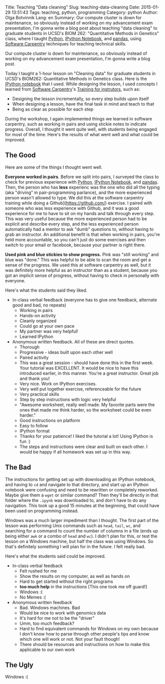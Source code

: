 Title: Teaching "Data cleaning"
Slug: teaching-data-cleaning
Date: 2015-01-29 13:51:43
Tags: teaching, python, programming
Category: python
Author: Olga Botvinnik
Lang: en
Summary: 
	Our compute cluster is down for maintenance, so obviously instead of working on my advancement exam presentation, I'm gonna write a blog post about teaching "data cleaning" to graduate students in UCSD's BIOM 262: "Quantitative Methods in Genetics" class, where I taught [Python](http://www.python.org/), [IPython Notebook](http://ipython.org/), and [pandas](http://pandas.pydata.org/), using [Software Carpentry](http://software-carpentry.org/) techniques for teaching technical skills.

Our compute cluster is down for maintenance, so obviously instead of working on my advancement exam presentation, I'm gonna write a blog post.

Today I taught a 1-hour lesson on "Cleaning data" for graduate students in UCSD's BIOM262: Quantitative Methods in Genetics class. Here is the [IPython notebook](http://nbviewer.ipython.org/gist/olgabot/edebccd736d051d8a1c7) that I used. While designing the lesson, I used concepts I learned from [Software Carpentry](http://software-carpentry.org/)'s [Training for instrutors](http://teaching.software-carpentry.org/), such as:

* Designing the lesson incrementally, so every step builds upon itself
* When designing a lesson, have the final task in mind and teach to that
* Being as clear as possible for each step

During the workshop, I again implemented things we learned in software carpentry, such as working in pairs and using stickie notes to indicate progress. Overall, I thought it went quite well, with students being engaged for most of the time. Here's the results of what went well and what could be improved.

## The Good

Here are some of the things I thought went well.

**Everyone worked in pairs**. Before we split into pairs, I surveyed the class to check for previous experience with [Python](http://www.python.org/), [IPython Notebook](http://ipython.org/), and [pandas](http://pandas.pydata.org/). Then, the person who has **less** experienc was the one who did all the typing (aka "driving" in pair-programming parlance), and the more experienced person wasn't allowed to type. We did this at the software carpentry training while doing a Github](https://github.com/) exercise. I paired with someone who was less experience with Github, and it was a good experience for me to have to sit on my hands and talk through every step. This was very useful because the more experienced person had to be explicit and describe every step, and the less experienced person automatically had a mentor to ask "dumb" questions to, without having to grab an instructor. An additional benefit is that when working in pairs, you're held more accountable, so you can't just do some exercises and then switch to your email or facebook, because your partner is right there.

**Used pink and blue stickies to show progress.** Pink was "still working" and blue was "done." This was helpful to be able to scan the room and get a sense of the progress. We used this at software carpentry as well, but it was definitely more helpful as an instructor than as a student, because you got an implicit sense of progress, without having to check in personally with everyone.

Here's what the students said they liked.

* In-class verbal feedback (everyone has to give one feedback, alternate good and bad, no repeats)
	* Working in pairs 
	* Hands-on activity
	* Cleanly organized
	* Could go at your own pace
	* My partner was very helpful!
	* Learned IPython
* Anonymous written feedback. All of these are direct quotes.
	* Thorough
	* Progressive - ideas built upon each other well
	* Paired activity
	* This was a great session - should have done this in the first week. Your tutorial was EXCELLENT. It would be nice to have this introduced earlier, in this manner. You're a great instructor. Great job and thank you!
	* Very nice. Work on IPython exercises.
	* Very well put together exercise, referenceable for the future
	* Very practical skills
	* Step by step instructions with logic very helpful
	* "Awesome worksheet, really well made. My favorite parts were the ones that made me think harder, so the worksheet could be even harder."
	* Good instructions on platform
	* Easy to follow
	* IPython format
	* Thanks for your patience! I liked the tutorial a lot! Using IPython is fun :)
	* The steps and instructions were clear and built on each other. I would be happy if all homework was set up in this way.

## The Bad

The instructions for getting set up with downloading an IPython notebook, and having to `cd` and navigate to that directory, and start up an IPython notebook were confusing and need to be rewritten or completely reworked. Maybe give them a `wget` or similar command? Then they'll be directly in that folder where the `.ipynb` was downloaded to, and don't have to do any navigation. This took up a good 15 minutes at the beginning, that could have been used on programming instead.

Windows was a much larger impediment than I thought. The first part of the lesson was performing Unix commands such as `head`, `tail`, `wc`, and searching for a command to count the number of columns in a file (ends up being either `awk` or a combo of `head` and `wc`). I didn't plan for this, or test the lesson on a Windows machine, but half the class was using Windows. So that's definitely something I will plan for in the future. I felt really bad.

Here's what the students said could be improved.

* In-class verbal feedback
	* Felt rushed for me
	* Show the results on my computer, as well as hands on
	* Hard to get started without the right programs
	* **too much help** in the instructions [This one took me off guard!]
	* Windows :(
	* No Memes :(
* Anonymous written feedback
	* Bad. Windows machines. Bad
	* Would be nice to work with genomics data
	* It's hard for me not to be the "driver"
	* Umm, too much feedback?
	* Hard to find equivalent commands for Windows on my own because I don't know how to parse through other people's tips and know which one will work or not. Not your fault though!
	* There should be resources and instructions on how to make this applicable to our own work

## The Ugly

Windows :(
